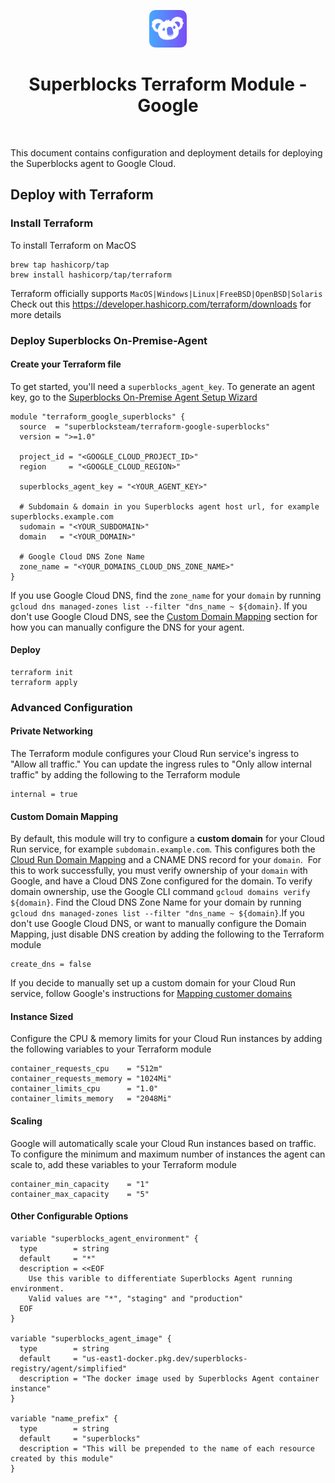 <p align="center">
  <img src="./assets/logo.png" height="60"/>
</p>

<h1 align="center">Superblocks Terraform Module - Google</h1>

<br/>

This document contains configuration and deployment details for deploying the Superblocks agent to Google Cloud.

## Deploy with Terraform

### Install Terraform

To install Terraform on MacOS
```
brew tap hashicorp/tap
brew install hashicorp/tap/terraform
```

Terraform officially supports `MacOS|Windows|Linux|FreeBSD|OpenBSD|Solaris`
Check out this https://developer.hashicorp.com/terraform/downloads for more details

### Deploy Superblocks On-Premise-Agent

#### Create your Terraform file
To get started, you'll need a `superblocks_agent_key`. To generate an agent key, go to the [Superblocks On-Premise Agent Setup Wizard](https://app.superblocks.com/opas)
```
module "terraform_google_superblocks" {
  source  = "superblocksteam/terraform-google-superblocks"
  version = ">=1.0"

  project_id = "<GOOGLE_CLOUD_PROJECT_ID>"
  region     = "<GOOGLE_CLOUD_REGION>"

  superblocks_agent_key = "<YOUR_AGENT_KEY>"
​
  # Subdomain & domain in you Superblocks agent host url, for example superblocks.example.com
  sudomain = "<YOUR_SUBDOMAIN>"
  domain   = "<YOUR_DOMAIN>"
​
  # Google Cloud DNS Zone Name
  zone_name = "<YOUR_DOMAINS_CLOUD_DNS_ZONE_NAME>"
}
```
If you use Google Cloud DNS, find the `zone_name` for your `domain` by running `gcloud dns managed-zones list --filter "dns_name ~ ${domain}`. If you don't use Google Cloud DNS, see the [Custom Domain Mapping](https://cloud.google.com/run/docs/mapping-custom-domains) section for how you can manually configure the DNS for your agent.

#### Deploy
```
terraform init
terraform apply
```

### Advanced Configuration
#### Private Networking
The Terraform module configures your Cloud Run service's ingress to "Allow all traffic." You can update the ingress rules to "Only allow internal traffic" by adding the following to the Terraform module
​
```
internal = true
```

#### Custom Domain Mapping
By default, this module will try to configure a **custom domain** for your Cloud Run service, for example `subdomain.example.com`. This configures both the [Cloud Run Domain Mapping](https://cloud.google.com/run/docs/mapping-custom-domains#map) and a CNAME DNS record for your `domain`.
​
For this to work successfully, you must verify ownership of your `domain` with Google, and have a Cloud DNS Zone configured for the domain. To verify domain ownership, use the Google CLI command `gcloud domains verify ${domain}`. Find the Cloud DNS Zone Name for your domain by running `gcloud dns managed-zones list --filter "dns_name ~ ${domain}`.
​
If you don't use Google Cloud DNS, or want to manually configure the Domain Mapping, just disable DNS creation by adding the following to the Terraform module
​
```
create_dns = false
```

If you decide to manually set up a custom domain for your Cloud Run service, follow Google's instructions for [Mapping customer domains](https://cloud.google.com/run/docs/mapping-custom-domains#run)

#### Instance Sized
Configure the CPU & memory limits for your Cloud Run instances by adding the following variables to your Terraform module
```
container_requests_cpu    = "512m"
container_requests_memory = "1024Mi"
container_limits_cpu      = "1.0"
container_limits_memory   = "2048Mi"

```

#### Scaling
Google will automatically scale your Cloud Run instances based on traffic. To configure the minimum and maximum number of instances the agent can scale to, add these variables to your Terraform module
```
container_min_capacity    = "1"
container_max_capacity    = "5"
```

#### Other Configurable Options
```
variable "superblocks_agent_environment" {
  type        = string
  default     = "*"
  description = <<EOF
    Use this varible to differentiate Superblocks Agent running environment.
    Valid values are "*", "staging" and "production"
  EOF
}

variable "superblocks_agent_image" {
  type        = string
  default     = "us-east1-docker.pkg.dev/superblocks-registry/agent/simplified"
  description = "The docker image used by Superblocks Agent container instance"
}

variable "name_prefix" {
  type        = string
  default     = "superblocks"
  description = "This will be prepended to the name of each resource created by this module"
}
```
